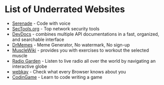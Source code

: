 # List of Underrated Websites

- [Serenade](https://serenade.ai/) - Code with voice
- [SecTools.org](https://sectools.org/) - Top network security tools
- [DevDocs](https://devdocs.io) - combines multiple API documentations in a fast, organized, and searchable interface
- [DrMemes](https://www.drmemes.com/) - Meme Generator, No watermark, No sign-up
- [MuscleWiki](https://musclewiki.com/) - provides you with exercises to workout the selected muscle
- [Radio Garden](https://radio.garden/) - Listen to live radio all over the world by navigating an interactive globe
- [webkay](https://webkay.robinlinus.com/) - Check what every Browser knows about you
- [CodinGame](https://www.codingame.com/) - Learn to code writing a game
